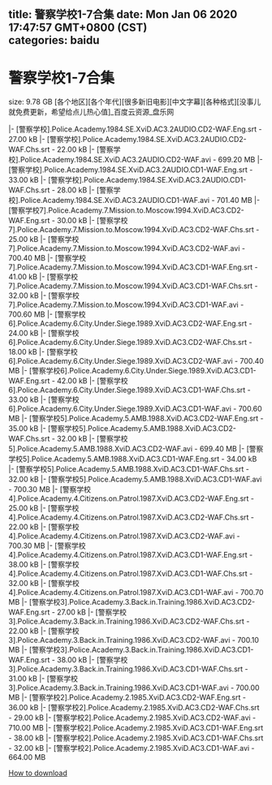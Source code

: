 
title: 警察学校1-7合集
date: Mon Jan 06 2020 17:47:57 GMT+0800 (CST)    
categories: baidu
---

# 警察学校1-7合集
size: 9.78 GB
 [各个地区][各个年代][很多新旧电影][中文字幕][各种格式][没事儿就免费更新，希望给点儿热心值]_百度云资源_盘乐网
 
|- [警察学校].Police.Academy.1984.SE.XviD.AC3.2AUDIO.CD2-WAF.Eng.srt - 27.00 kB
|- [警察学校].Police.Academy.1984.SE.XviD.AC3.2AUDIO.CD2-WAF.Chs.srt - 22.00 kB
|- [警察学校].Police.Academy.1984.SE.XviD.AC3.2AUDIO.CD2-WAF.avi - 699.20 MB
|- [警察学校].Police.Academy.1984.SE.XviD.AC3.2AUDIO.CD1-WAF.Eng.srt - 33.00 kB
|- [警察学校].Police.Academy.1984.SE.XviD.AC3.2AUDIO.CD1-WAF.Chs.srt - 28.00 kB
|- [警察学校].Police.Academy.1984.SE.XviD.AC3.2AUDIO.CD1-WAF.avi - 701.40 MB
|- [警察学校7].Police.Academy.7.Mission.to.Moscow.1994.XviD.AC3.CD2-WAF.Eng.srt - 30.00 kB
|- [警察学校7].Police.Academy.7.Mission.to.Moscow.1994.XviD.AC3.CD2-WAF.Chs.srt - 25.00 kB
|- [警察学校7].Police.Academy.7.Mission.to.Moscow.1994.XviD.AC3.CD2-WAF.avi - 700.40 MB
|- [警察学校7].Police.Academy.7.Mission.to.Moscow.1994.XviD.AC3.CD1-WAF.Eng.srt - 41.00 kB
|- [警察学校7].Police.Academy.7.Mission.to.Moscow.1994.XviD.AC3.CD1-WAF.Chs.srt - 32.00 kB
|- [警察学校7].Police.Academy.7.Mission.to.Moscow.1994.XviD.AC3.CD1-WAF.avi - 700.60 MB
|- [警察学校6].Police.Academy.6.City.Under.Siege.1989.XviD.AC3.CD2-WAF.Eng.srt - 24.00 kB
|- [警察学校6].Police.Academy.6.City.Under.Siege.1989.XviD.AC3.CD2-WAF.Chs.srt - 18.00 kB
|- [警察学校6].Police.Academy.6.City.Under.Siege.1989.XviD.AC3.CD2-WAF.avi - 700.40 MB
|- [警察学校6].Police.Academy.6.City.Under.Siege.1989.XviD.AC3.CD1-WAF.Eng.srt - 42.00 kB
|- [警察学校6].Police.Academy.6.City.Under.Siege.1989.XviD.AC3.CD1-WAF.Chs.srt - 33.00 kB
|- [警察学校6].Police.Academy.6.City.Under.Siege.1989.XviD.AC3.CD1-WAF.avi - 700.60 MB
|- [警察学校5].Police.Academy.5.AMB.1988.XviD.AC3.CD2-WAF.Eng.srt - 35.00 kB
|- [警察学校5].Police.Academy.5.AMB.1988.XviD.AC3.CD2-WAF.Chs.srt - 32.00 kB
|- [警察学校5].Police.Academy.5.AMB.1988.XviD.AC3.CD2-WAF.avi - 699.40 MB
|- [警察学校5].Police.Academy.5.AMB.1988.XviD.AC3.CD1-WAF.Eng.srt - 34.00 kB
|- [警察学校5].Police.Academy.5.AMB.1988.XviD.AC3.CD1-WAF.Chs.srt - 32.00 kB
|- [警察学校5].Police.Academy.5.AMB.1988.XviD.AC3.CD1-WAF.avi - 700.30 MB
|- [警察学校4].Police.Academy.4.Citizens.on.Patrol.1987.XviD.AC3.CD2-WAF.Eng.srt - 25.00 kB
|- [警察学校4].Police.Academy.4.Citizens.on.Patrol.1987.XviD.AC3.CD2-WAF.Chs.srt - 22.00 kB
|- [警察学校4].Police.Academy.4.Citizens.on.Patrol.1987.XviD.AC3.CD2-WAF.avi - 700.30 MB
|- [警察学校4].Police.Academy.4.Citizens.on.Patrol.1987.XviD.AC3.CD1-WAF.Eng.srt - 38.00 kB
|- [警察学校4].Police.Academy.4.Citizens.on.Patrol.1987.XviD.AC3.CD1-WAF.Chs.srt - 32.00 kB
|- [警察学校4].Police.Academy.4.Citizens.on.Patrol.1987.XviD.AC3.CD1-WAF.avi - 700.70 MB
|- [警察学校3].Police.Academy.3.Back.in.Training.1986.XviD.AC3.CD2-WAF.Eng.srt - 27.00 kB
|- [警察学校3].Police.Academy.3.Back.in.Training.1986.XviD.AC3.CD2-WAF.Chs.srt - 22.00 kB
|- [警察学校3].Police.Academy.3.Back.in.Training.1986.XviD.AC3.CD2-WAF.avi - 700.10 MB
|- [警察学校3].Police.Academy.3.Back.in.Training.1986.XviD.AC3.CD1-WAF.Eng.srt - 38.00 kB
|- [警察学校3].Police.Academy.3.Back.in.Training.1986.XviD.AC3.CD1-WAF.Chs.srt - 31.00 kB
|- [警察学校3].Police.Academy.3.Back.in.Training.1986.XviD.AC3.CD1-WAF.avi - 700.00 MB
|- [警察学校2].Police.Academy.2.1985.XviD.AC3.CD2-WAF.Eng.srt - 36.00 kB
|- [警察学校2].Police.Academy.2.1985.XviD.AC3.CD2-WAF.Chs.srt - 29.00 kB
|- [警察学校2].Police.Academy.2.1985.XviD.AC3.CD2-WAF.avi - 710.00 MB
|- [警察学校2].Police.Academy.2.1985.XviD.AC3.CD1-WAF.Eng.srt - 38.00 kB
|- [警察学校2].Police.Academy.2.1985.XviD.AC3.CD1-WAF.Chs.srt - 32.00 kB
|- [警察学校2].Police.Academy.2.1985.XviD.AC3.CD1-WAF.avi - 664.00 MB

[How to download](https://bpcam.bemobtrk.com/go/2ceec3aa-1ca2-46d6-b9ff-aaa5c184517c?jno=5294)